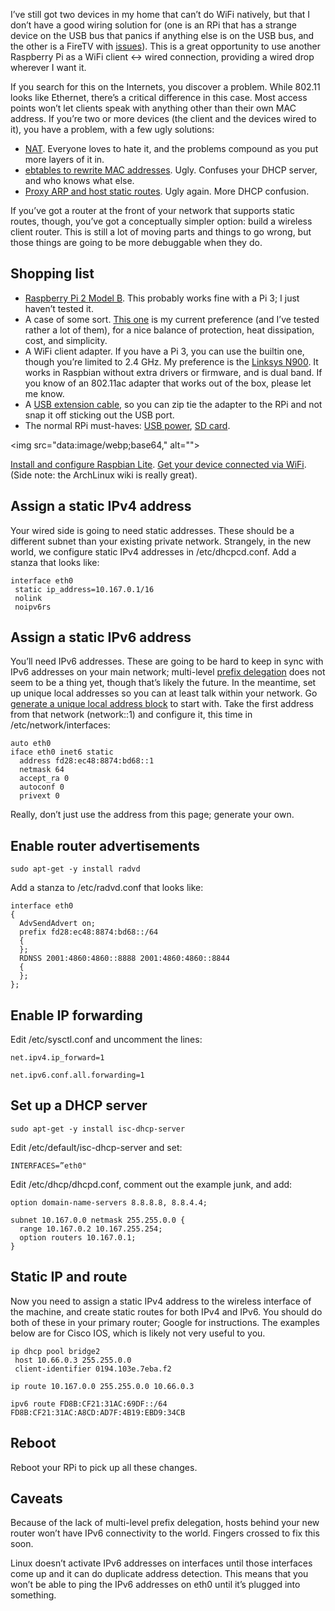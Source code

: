 <!--# set var="title" value="WiFi client router setup" -->
<!--# set var="date" value="2016-03-13" -->

<!--# include file="include/top.html" -->

I’ve still got two devices in my home that can’t do WiFi natively, but that I don’t have a good wiring solution for (one is an RPi that has a strange device on the USB bus that panics if anything else is on the USB bus, and the other is a FireTV with [issues](2016-02-01-hall-of-2-4-ghz-shame-2016-edition.html)). This is a great opportunity to use another Raspberry Pi as a WiFi client <-> wired connection, providing a wired drop wherever I want it.

If you search for this on the Internets, you discover a problem. While 802.11 looks like Ethernet, there’s a critical difference in this case. Most access points won’t let clients speak with anything other than their own MAC address. If you’re two or more devices (the client and the devices wired to it), you have a problem, with a few ugly solutions:

* [NAT](https://wiki.archlinux.org/index.php/Software_access_point). Everyone loves to hate it, and the problems compound as you put more layers of it in.
* [ebtables to rewrite MAC addresses](https://wiki.debian.org/BridgeNetworkConnections#Bridging_with_a_wireless_NIChttps://wiki.debian.org/BridgeNetworkConnections#Bridging_with_a_wireless_NIC). Ugly. Confuses your DHCP server, and who knows what else.
* [Proxy ARP and host static routes](https://wiki.debian.org/BridgeNetworkConnectionsProxyArp). Ugly again. More DHCP confusion.

If you’ve got a router at the front of your network that supports static routes, though, you’ve got a conceptually simpler option: build a wireless client router. This is still a lot of moving parts and things to go wrong, but those things are going to be more debuggable when they do.

## Shopping list

* [Raspberry Pi 2 Model B](http://www.amazon.com/Raspberry-Pi-Model-Project-Board/dp/B00T2U7R7I). This probably works fine with a Pi 3; I just haven’t tested it.
* A case of some sort. [This one](http://www.amazon.com/gp/product/B00S4H4ZTS) is my current preference (and I’ve tested rather a lot of them), for a nice balance of protection, heat dissipation, cost, and simplicity.
* A WiFi client adapter. If you have a Pi 3, you can use the builtin one, though you’re limited to 2.4 GHz. My preference is the [Linksys N900](http://www.amazon.com/gp/product/B007ZLGXA8). It works in Raspbian without extra drivers or firmware, and is dual band. If you know of an 802.11ac adapter that works out of the box, please let me know.
* A [USB extension cable](http://www.amazon.com/gp/product/B002KNI796), so you can zip tie the adapter to the RPi and not snap it off sticking out the USB port.
* The normal RPi must-haves: [USB power](http://www.amazon.com/gp/product/B012WLUKHC), [SD card](http://www.amazon.com/gp/product/B012DT8OJ4).

<img src="data:image/webp;base64,<!--# include file="images/wifi-router.webp.base64" -->" alt="">

[Install and configure Raspbian Lite](https://dev.firestuff.org/firestuff/2016-03-13-raspbian-setup-notes.html). [Get your device connected via WiFi](https://wiki.archlinux.org/index.php/WPA_supplicant). (Side note: the ArchLinux wiki is really great).

## Assign a static IPv4 address

Your wired side is going to need static addresses. These should be a different subnet than your existing private network. Strangely, in the new world, we configure static IPv4 addresses in /etc/dhcpcd.conf. Add a stanza that looks like:

    interface eth0
     static ip_address=10.167.0.1/16
     nolink
     noipv6rs

## Assign a static IPv6 address

You’ll need IPv6 addresses. These are going to be hard to keep in sync with IPv6 addresses on your main network; multi-level [prefix delegation](https://en.wikipedia.org/wiki/Prefix_delegation) does not seem to be a thing yet, though that’s likely the future. In the meantime, set up unique local addresses so you can at least talk within your network. Go [generate a unique local address block](https://www.ultratools.com/tools/rangeGenerator) to start with. Take the first address from that network (network::1) and configure it, this time in /etc/network/interfaces:

    auto eth0
    iface eth0 inet6 static
      address fd28:ec48:8874:bd68::1
      netmask 64
      accept_ra 0
      autoconf 0
      privext 0

Really, don’t just use the address from this page; generate your own.

## Enable router advertisements

    sudo apt-get -y install radvd

Add a stanza to /etc/radvd.conf that looks like:

    interface eth0
    {
      AdvSendAdvert on;
      prefix fd28:ec48:8874:bd68::/64
      {
      };
      RDNSS 2001:4860:4860::8888 2001:4860:4860::8844
      {
      };
    };

## Enable IP forwarding

Edit /etc/sysctl.conf and uncomment the lines:

    net.ipv4.ip_forward=1
    
    net.ipv6.conf.all.forwarding=1

## Set up a DHCP server

    sudo apt-get -y install isc-dhcp-server

Edit /etc/default/isc-dhcp-server and set:

    INTERFACES=”eth0"

Edit /etc/dhcp/dhcpd.conf, comment out the example junk, and add:

    option domain-name-servers 8.8.8.8, 8.8.4.4;
    
    subnet 10.167.0.0 netmask 255.255.0.0 {
      range 10.167.0.2 10.167.255.254;
      option routers 10.167.0.1;
    }

## Static IP and route

Now you need to assign a static IPv4 address to the wireless interface of the machine, and create static routes for both IPv4 and IPv6. You should do both of these in your primary router; Google for instructions. The examples below are for Cisco IOS, which is likely not very useful to you.

    ip dhcp pool bridge2
     host 10.66.0.3 255.255.0.0
     client-identifier 0194.103e.7eba.f2
    
    ip route 10.167.0.0 255.255.0.0 10.66.0.3
    
    ipv6 route FD8B:CF21:31AC:69DF::/64 FD8B:CF21:31AC:A8CD:AD7F:4B19:EBD9:34CB

## Reboot

Reboot your RPi to pick up all these changes.

## Caveats

Because of the lack of multi-level prefix delegation, hosts behind your new router won’t have IPv6 connectivity to the world. Fingers crossed to fix this soon.

Linux doesn’t activate IPv6 addresses on interfaces until those interfaces come up and it can do duplicate address detection. This means that you won’t be able to ping the IPv6 addresses on eth0 until it’s plugged into something.

<!--# include file="include/bottom.html" -->
